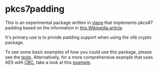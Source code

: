 # pkcs7padding

This is an experimental package written in [vlang](https://vlang.io/) that implements pkcs#7 padding based on the information in [this Wikipedia article](https://en.wikipedia.org/wiki/Padding_(cryptography)#PKCS#5_and_PKCS#7).

It's primary use is to privide padding support when using the vlib crypto package.

To see some basic examples of how you could use this package, please see the [tests](padding_test.v). Alternatively, for a more comprehensive example that uses AES with [CBC](https://en.wikipedia.org/wiki/Block_cipher_mode_of_operation#Cipher_block_chaining_(CBC)), take a look at this [example](example/cipher_test.v).
